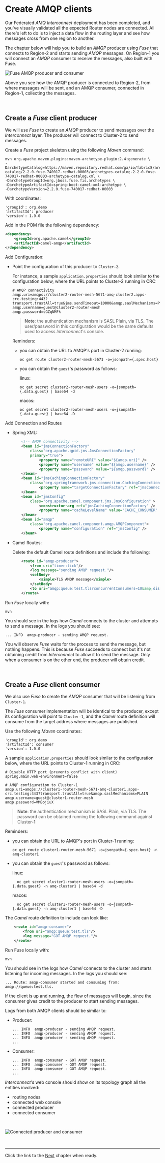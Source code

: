 # Create AMQP clients

Our Federated *AMQ Interconnect* deployment has been completed, and you've visually validated all the expected Router nodes are connected. All there's left to do is to inject a data flow in the routing layer and see how messages cross from one region to another.

The chapter below will help you to build an *AMQP* producer using *Fuse* that connects to Region-2 and starts sending *AMQP* messages. On Region-1 you will connect an *AMQP* consumer to receive the messages, also built with Fuse.

![](./images/fuse-clients.png "Fuse AMQP producer and consumer")

Above you see how the AMQP producer is connected to Region-2, from where messages will be sent, and an AMQP consumer, connected in Region-1, collecting the messages.

<br/>

## Create a *Fuse* client producer

We will use *Fuse* to create an *AMQP* producer to send messages over the *Interconnect* layer. The producer will connect to Cluster-2 to send messages.

Create a *Fuse* project skeleton using the following *Maven* command:

```
mvn org.apache.maven.plugins:maven-archetype-plugin:2.4:generate \
-DarchetypeCatalog=https://maven.repository.redhat.com/ga/io/fabric8/archetypes/archetypes-catalog/2.2.0.fuse-740017-redhat-00003/archetypes-catalog-2.2.0.fuse-740017-redhat-00003-archetype-catalog.xml \
-DarchetypeGroupId=org.jboss.fuse.fis.archetypes \
-DarchetypeArtifactId=spring-boot-camel-xml-archetype \
-DarchetypeVersion=2.2.0.fuse-740017-redhat-00003
```

With coordinates:

	'groupId': org.demo
	'artifactId': producer
	'version': 1.0.0

Add in the POM file the following dependency:

```xml
<dependency>
	<groupId>org.apache.camel</groupId>
	<artifactId>camel-amqp</artifactId>
</dependency>	
```

Add Configuration:

- Point the configuration of this producer to `Cluster-2`.

  For instance, a sample `application.properties` should look similar to the configuration below, where the URL points to Cluster-2 running in CRC:

	```properties
	# AMQP connectivity
	amqp.uri=amqps://cluster2-router-mesh-5671-amq-cluster2.apps-crc.testing:443?transport.trustAll=true&jms.sendTimeout=10000&amqp.saslMechanisms=PLAIN
	amqp.username=guest@cluster2-router-mesh
	amqp.password=sGZqNMFk
	```

  >**Note**: the authentication mechanism is SASL Plain, via TLS. The user/password in this configuration would be the same defaults used to access *Interconnect*'s console.

	Reminders:
	- you can obtain the URL to AMQP's port in Cluster-2 running:

	      oc get route cluster2-router-mesh-5671 -o=jsonpath={.spec.host}

	- you can obtain the `guest`'s password as follows:

	  linux:

		  oc get secret cluster2-router-mesh-users -o=jsonpath={.data.guest} | base64 -d

	  macos:
				
		  oc get secret cluster2-router-mesh-users -o=jsonpath={.data.guest} | base64 -D


Add Connection and Routes

 - Spring XML:

	```xml
		<!-- AMQP connectivity -->
		<bean id="jmsConnectionFactory"
			class="org.apache.qpid.jms.JmsConnectionFactory"
			primary="true">
				<property name="remoteURI" value="${amqp.uri}" />
				<property name="username" value="${amqp.username}" />
				<property name="password" value="${amqp.password}" />
		</bean>
		<bean id="jmsCachingConnectionFactory"
			class="org.springframework.jms.connection.CachingConnectionFactory">
				<property name="targetConnectionFactory" ref="jmsConnectionFactory" />
		</bean>
		<bean id="jmsConfig"
			class="org.apache.camel.component.jms.JmsConfiguration" >
				<constructor-arg ref="jmsCachingConnectionFactory" /> 
				<property name="cacheLevelName" value="CACHE_CONSUMER" />
		</bean>    
		<bean id="amqp"
			class="org.apache.camel.component.amqp.AMQPComponent">
				<property name="configuration" ref="jmsConfig" />
		</bean>
	```

 - Camel Routes:

	Delete the default Camel route definitions and include the following:

	```xml
		<route id="amqp-producer">
			<from uri="timer:tick"/>
			<log message="sending AMQP request."/>
			<setBody>
				<simple>TLS AMQP message</simple>
			</setBody>
			<to uri="amqp:queue:test.tls?concurrentConsumers=10&amp;disableReplyTo=true"/>
		</route>
	```

Run *Fuse* locally with:

	mvn

You should see in the logs how *Camel* connects to the cluster and attempts to send a message. In the logs you should see:

	... INFO  amqp-producer - sending AMQP request.

You will observe *Fuse* waits for the process to send the message, but nothing happens. This is because *Fuse* succeeds to connect but it's not obtaining credit from *Interconnect* to allow it to send the message. Only when a consumer is on the other end, the producer will obtain credit.

</br>

## Create a *Fuse* client consumer

We also use *Fuse* to create the *AMQP* consumer that will be listening from `Cluster-1`.

The *Fuse* consumer implementation will be identical to the producer, except its configuration will point to `Cluster-1`, and the *Camel* route definition will consume from the target address where messages are published.

Use the following *Maven* coordinates:

	'groupId': org.demo
	'artifactId': consumer
	'version': 1.0.0

A sample `application.properties` should look similar to the configuration below, where the URL points to Cluster-1 running in CRC:

```properties
# Disable HTTP port (prevents conflict with client)
spring.main.web-environment=false

# AMQP configuration to Cluster-1
amqp.uri=amqps://cluster1-router-mesh-5671-amq-cluster1.apps-crc.testing:443?transport.trustAll=true&amqp.saslMechanisms=PLAIN
amqp.username=guest@cluster1-router-mesh
amqp.password=VMBojiuX
```

>**Note**: the authentication mechanism is SASL Plain, via TLS. The password can be obtained running the following command against Cluster-1


Reminders:
- you can obtain the URL to AMQP's port in Cluster-1 running:

	  oc get route cluster1-router-mesh-5671 -o=jsonpath={.spec.host} -n amq-cluster1

- you can obtain the `guest`'s password as follows:

	linux:

		oc get secret cluster1-router-mesh-users -o=jsonpath={.data.guest} -n amq-cluster1 | base64 -d

	macos:
			
		oc get secret cluster1-router-mesh-users -o=jsonpath={.data.guest} -n amq-cluster1 | base64 -D


The *Camel* route definition to include can look like:

```xml
	<route id="amqp-consumer">
		<from uri="amqp:queue:test.tls"/>
		<log message="GOT AMQP request."/>
	</route>
```

Run Fuse locally with:

	mvn

You should see in the logs how *Camel* connects to the cluster and starts listening for incoming messages. In the logs you should see:

	... Route: amqp-consumer started and consuming from: amqp://queue:test.tls.

If the client is up and running, the flow of messages will begin, since the consumer gives credit to the producer to start sending messages.

Logs from both AMQP clients should be similar to:

- Producer:
	```
	... INFO  amqp-producer - sending AMQP request.
	... INFO  amqp-producer - sending AMQP request.
	... INFO  amqp-producer - sending AMQP request.
	... 
	```

- Consumer:
   ```
   ... INFO  amqp-consumer - GOT AMQP request.
   ... INFO  amqp-consumer - GOT AMQP request.
   ... INFO  amqp-consumer - GOT AMQP request.
   ...
   ```



*Interconnect*'s web console should show on its topology graph all the entities involved:
- routing nodes
- connected web console
- connected producer
- connected consumer

<br/>

![](./images/console-visual-clients.png "Connected producer and consumer")

</br>

---


Click the link to the [Next](./chapter4.md) chapter when ready. 